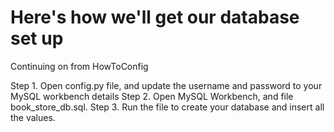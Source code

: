 # Here's how we'll get our database set up

Continuing on from HowToConfig

Step 1. 
    Open config.py file, and update the username and password to your MySQL workbench details
Step 2. 
    Open MySQL Workbench, and file book_store_db.sql.
Step 3. 
    Run the file to create your database and insert all the values. 

